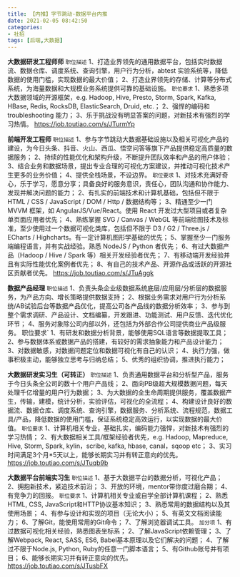 ```yaml
---
title: 【内推】字节跳动-数据平台内推
date: 2021-02-05 08:42:50
categories: 
- 社招
tags: [后端,大数据]
---
```

**大数据研发工程师师**
`职位描述`
1、打造业界领先的通用数据平台，包括实时数据流、数据仓库、调度系统、查询引擎，用户行为分析，abtest 实验系统等，降低数据的使用门槛，实现数据的最大价值；
2、打造业界领先的存储、计算等分布式系统，为海量数据和大规模业务系统提供可靠的基础设施。
`职位要求`
1、熟悉多项大数据领域的开源框架，e.g. Hadoop, Hive, Presto, Storm, Spark, Kafka, HBase, Redis, RocksDB, ElasticSearch, Druid, etc.；
2、强悍的编码和 troubleshooting 能力；
3、乐于挑战没有明显答案的问题，对新技术有强烈的学习热情。
https://job.toutiao.com/s/JTurmYp

**前端开发工程师**
`职位描述`
1、参与字节跳动大数据基础设施以及相关可视化产品的建设，为今日头条、抖音、火山、西瓜、悟空问答等旗下产品提供稳定高质量的数据服务；
2、持续的性能优化和架构升级，不断提升团队效率和产品的用户体验；
3、结合业务和数据场景，提出专业合理的可视化方案建议，并推动可视化技术产生更多的业务价值；
4、提供全栈场景，不设边界。
`职位要求`
1、对技术充满好奇心，乐于学习，愿意分享；具备良好的服务意识，责任心，团队沟通和协作能力、发现并解决问题的能力；
2、有扎实的前端技术和计算机基础，包括但不限于 HTML / CSS / JavaScript / DOM / Http / 数据结构等；
3、精通至少一门 MVVM 框架，如 AngularJS/Vue/React。使用 React 开发过大型项目或者复杂单页面应用者优先；
4、熟练掌握 SVG / Canvas / WebGL 等前端绘图技术及标准，至少使用过一个数据可视化类库，包括但不限于 D3 / G2 / Three.js / ECharts / Highcharts。有一定计算机图形学基础的优先；
5、掌握至少一门服务端编程语言，并有实战经验。熟悉 NodeJS / Python 者优先；
6、有过大数据产品（Hadoop / Hive / Spark 等）相关开发经验者优先；
7、有移动端开发经验并且有实际性能优化案例者优先；
8、有自己的技术产品、开源作品或活跃的开源社区贡献者优先。
https://job.toutiao.com/s/JTuAggk

**数据产品经理**
`职位描述`
1、负责头条企业级数据系统底层/应用层/分析层的数据服务，为产品方向、增长策略提供数据支持；
2、根据业务需求对用户行为分析系统/AB试验后台等数据产品优化，提高公司各产品线的数据分析效率；
3、参与到整个需求调研、产品设计、文档编纂，开发跟进、功能测试、用户反馈、迭代优化环节；
4、服务对象除公司内部以外，还包括为外部合作公司提供商业产品级服务。
职位要求`
1、有研发和数据分析背景，能够使用SQL语言等数据提取工具；
2、参与数据体系或数据产品的搭建，有较好的需求抽象能力和产品设计能力；
3、对数据敏感，对数据问题定位和数据可视化有自己的认识；
4、执行力强，做事积极主动，能够独立思考与归纳总结；
5、优秀的组织协调，推进执行能力；

**大数据研发实习生（可转正）**
`职位描述`
1、负责通用数据平台和分析型产品，服务于今日头条全公司的数十个用户产品线；
2、面向PB级超大规模数据问题，每天处理千亿增量的用户行为数据；
3、为大数据的全生命周期提供服务，覆盖数据产生，传输，建模，统计分析，实验评估，可视化的全流程；
4、构建设计良好的数据流、数据仓库、调度系统、查询引擎，数据服务、分析系统、流程规范，数据工具/产品，降低数据的使用门槛，保证系统稳定高效运行，以实现数据的最大价值。
`职位要求`
1、计算机相关专业，基础扎实，编码能力强悍，对新技术有强烈的学习热情；
2、有大数据相关工具/框架经验者优先，e.g. Hadoop, Mapreduce, Hive, Storm, Spark, kylin，scribe, kafka, hbase, canal，sqoop etc；
3、实习时间满足3个月*5天以上，能够长期实习并有转正意向的优先。
https://job.toutiao.com/s/JTuqb9b

**大数据平台前端实习生**
`职位描述`
1、基于大数据平台的数据分析，可视化产品；
2、拥抱新技术，紧追技术前沿；
3、开放的环境，mentor带你度过磨合期；
4、有竞争力的回报。
`职位要求`
1、计算机相关专业或自学全部计算机课程；
2、熟悉HTML, CSS, JavaScript和HTTP协议基本知识；
3、熟悉常用的数据结构以及其使用场景；
4、有参与设计和实现的项目（无论大小）；
5、有英文文档阅读能力；
6、了解Git，能使用常用的Git命令；
7、了解浏览器调试工具。
`加分项`
1、有过数据可视化相关经验，熟悉图表坐标系；
2、了解JavaScript依赖管理；
3、了解Webpack, React, SASS, ES6, Babel基本原理以及它们解决的问题；
4、了解过不限于Node.js, Python, Ruby的任意一门脚本语言；
5、有Github账号并有项目；
6、能够长期实习并有转正意向的优先。
https://job.toutiao.com/s/JTusbFX